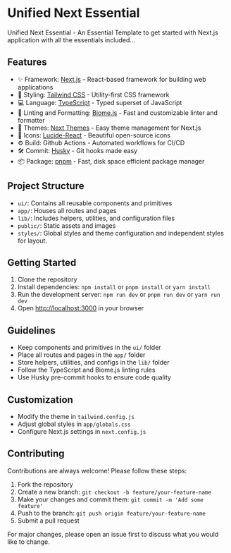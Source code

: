 # Unified Next Essential

Unified Next Essential - An Essential Template to get started with Next.js application with all the essentials included...

## Features

- ✨ Framework: [Next.js](https://nextjs.org/) - React-based framework for building web applications
- 🚀 Styling: [Tailwind CSS](https://tailwindcss.com/) - Utility-first CSS framework
- 💻 Language: [TypeScript](https://www.typescriptlang.org/) - Typed superset of JavaScript
- 🧹 Linting and Formatting: [Biome.js](https://biomejs.dev/) - Fast and customizable linter and formatter
- 🎨 Themes: [Next Themes](https://github.com/pacocoursey/next-themes) - Easy theme management for Next.js
- 💄 Icons: [Lucide-React](https://lucide.dev/) - Beautiful open-source icons
- ⚙️ Build: Github Actions - Automated workflows for CI/CD
- 🛠 Commit: [Husky](https://typicode.github.io/husky/) - Git hooks made easy
- 📦 Package: [pnpm](https://pnpm.io/) - Fast, disk space efficient package manager

## Project Structure

- `ui/`: Contains all reusable components and primitives
- `app/`: Houses all routes and pages
- `lib/`: Includes helpers, utilities, and configuration files
- `public/`: Static assets and images
- `styles/`: Global styles and theme configuration and independent styles for layout.

## Getting Started

1. Clone the repository
2. Install dependencies: `npm install` or `pnpm install` or `yarn install`
3. Run the development server: `npm run dev` or `pnpm run dev` or `yarn run dev`
4. Open [http://localhost:3000](http://localhost:3000) in your browser

## Guidelines

- Keep components and primitives in the `ui/` folder
- Place all routes and pages in the `app/` folder
- Store helpers, utilities, and configs in the `lib/` folder
- Follow the TypeScript and Biome.js linting rules
- Use Husky pre-commit hooks to ensure code quality

## Customization

- Modify the theme in `tailwind.config.js`
- Adjust global styles in `app/globals.css`
- Configure Next.js settings in `next.config.js`

## Contributing

Contributions are always welcome! Please follow these steps:

1. Fork the repository
2. Create a new branch: `git checkout -b feature/your-feature-name`
3. Make your changes and commit them: `git commit -m 'Add some feature'`
4. Push to the branch: `git push origin feature/your-feature-name`
5. Submit a pull request

For major changes, please open an issue first to discuss what you would like to change.
